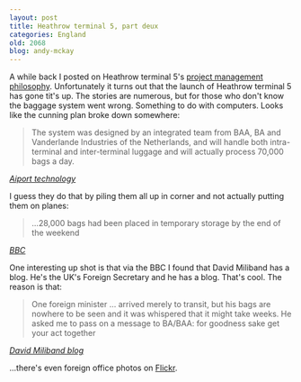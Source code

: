 ```yaml
---
layout: post
title: Heathrow terminal 5, part deux
categories: England
old: 2068
blog: andy-mckay
---
```

<p>A while back I posted on Heathrow terminal 5's <a href="http://www.agmweb.ca/blog/andy/1941/">project management philosophy</a>. Unfortunately it turns out that the launch of Heathrow terminal 5 has gone tit's up. The stories are numerous, but for those who don't know the baggage system went wrong. Something to do with computers. Looks like the cunning plan broke down somewhere:</p>
<blockquote>
The system was designed by an integrated team from BAA, BA and Vanderlande Industries of the Netherlands, and will handle both intra-terminal and inter-terminal luggage and will actually process 70,000 bags a day.
</blockquote>
<cite><a href="http://www.airport-technology.com/projects/heathrow5/">Aiport technology</a></cite>
<p>I guess they do that by piling them all up in corner and not actually putting them on planes:</p>
<blockquote>
...28,000 bags had been placed in temporary storage by the end of the weekend
</blockquote>
<cite><a href="http://news.bbc.co.uk/2/hi/uk_news/7323198.stm">BBC</a></cite>
<p>One interesting up shot is that via the BBC I found that David Miliband has a blog. He's the UK's Foreign Secretary and he has a blog. That's cool. The reason is that:</p>
<blockquote>
One foreign minister ... arrived merely to transit, but his bags are nowhere to be seen and it was whispered that it might take weeks. He asked me to pass on a message to BA/BAA: for goodness sake get your act together</blockquote>
<cite><a href="https://blogs.fco.gov.uk/roller/miliband/entry/tearing_your_hair_out">David Miliband blog</a></cite>
<p>...there's even foreign office photos on <a href="http://www.flickr.com/photos/foreignoffice">Flickr</a>.</p> 